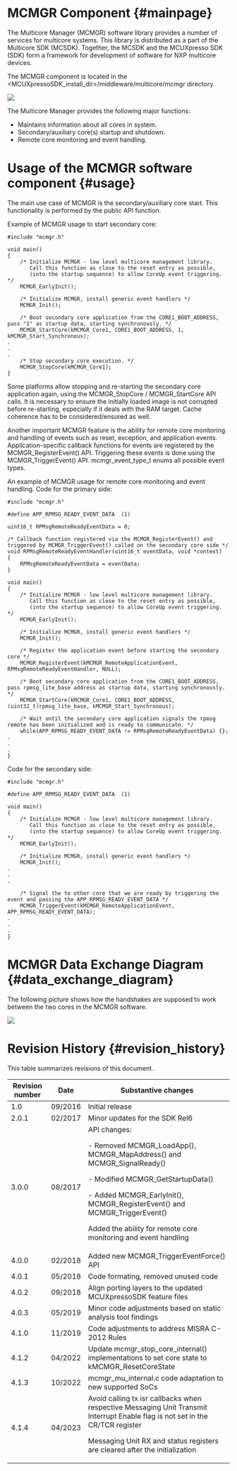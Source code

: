 MCMGR Component                         {#mainpage}
===============

The Multicore Manager (MCMGR) software library provides a number of services for multicore systems. This library is distributed as a part of the Multicore SDK (MCSDK). Together, the MCSDK and the MCUXpresso SDK (SDK) form a framework for development of software for NXP multicore devices.

The MCMGR component is located in the &lt;MCUXpressoSDK_install_dir&gt;/middleware/multicore/mcmgr directory.

![](./mcsdk.png)

The Multicore Manager provides the following major functions:

- Maintains information about all cores in system.
- Secondary/auxiliary core(s) startup and shutdown.
- Remote core monitoring and event handling.

# Usage of the MCMGR software component {#usage}

The main use case of MCMGR is the secondary/auxiliary core start. This functionality is performed by the public API function.

Example of MCMGR usage to start secondary core:

~~~~~{.c}
#include "mcmgr.h"

void main()
{
    /* Initialize MCMGR - low level multicore management library.
       Call this function as close to the reset entry as possible,
       (into the startup sequence) to allow CoreUp event triggering. */
    MCMGR_EarlyInit();

    /* Initialize MCMGR, install generic event handlers */
    MCMGR_Init();

    /* Boot secondary core application from the CORE1_BOOT_ADDRESS, pass "1" as startup data, starting synchronously. */
    MCMGR_StartCore(kMCMGR_Core1, CORE1_BOOT_ADDRESS, 1, kMCMGR_Start_Synchronous);
.
.
.
    /* Stop secondary core execution. */
    MCMGR_StopCore(kMCMGR_Core1);
}
~~~~~

Some platforms allow stopping and re-starting the secondary core application again, using the MCMGR_StopCore / MCMGR_StartCore API calls. It is necessary to ensure the initially loaded image is not corrupted before re-starting, especially if it deals with the RAM target. Cache coherence has to be considered/ensured as well.

Another important MCMGR feature is the ability for remote core monitoring and handling of events such as reset, exception, and application events.
Application-specific callback functions for events are registered by the MCMGR_RegisterEvent() API. Triggering these events is done using the MCMGR_TriggerEvent() API.
mcmgr_event_type_t enums all possible event types.

An example of MCMGR usage for remote core monitoring and event handling.
Code for the primary side:

~~~~~{.c}
#include "mcmgr.h"

#define APP_RPMSG_READY_EVENT_DATA  (1)

uint16_t RPMsgRemoteReadyEventData = 0;

/* Callback function registered via the MCMGR_RegisterEvent() and triggered by MCMGR_TriggerEvent() called on the secondary core side */
void RPMsgRemoteReadyEventHandler(uint16_t eventData, void *context)
{
    RPMsgRemoteReadyEventData = eventData;
}

void main()
{
    /* Initialize MCMGR - low level multicore management library.
       Call this function as close to the reset entry as possible,
       (into the startup sequence) to allow CoreUp event triggering. */
    MCMGR_EarlyInit();

    /* Initialize MCMGR, install generic event handlers */
    MCMGR_Init();

    /* Register the application event before starting the secondary core */
    MCMGR_RegisterEvent(kMCMGR_RemoteApplicationEvent, RPMsgRemoteReadyEventHandler, NULL);

    /* Boot secondary core application from the CORE1_BOOT_ADDRESS, pass rpmsg_lite_base address as startup data, starting synchronously. */
    MCMGR_StartCore(kMCMGR_Core1, CORE1_BOOT_ADDRESS, (uint32_t)rpmsg_lite_base, kMCMGR_Start_Synchronous);

    /* Wait until the secondary core application signals the rpmsg remote has been initialized and is ready to communicate. */
    while(APP_RPMSG_READY_EVENT_DATA != RPMsgRemoteReadyEventData) {};
.
.
.
}
~~~~~

Code for the secondary side:

~~~~~{.c}
#include "mcmgr.h"

#define APP_RPMSG_READY_EVENT_DATA  (1)

void main()
{
    /* Initialize MCMGR - low level multicore management library.
       Call this function as close to the reset entry as possible,
       (into the startup sequence) to allow CoreUp event triggering. */
    MCMGR_EarlyInit();

    /* Initialize MCMGR, install generic event handlers */
    MCMGR_Init();
.
.
.

    /* Signal the to other core that we are ready by triggering the event and passing the APP_RPMSG_READY_EVENT_DATA */
    MCMGR_TriggerEvent(kMCMGR_RemoteApplicationEvent, APP_RPMSG_READY_EVENT_DATA);
.
.
.
}
~~~~~

# MCMGR Data Exchange Diagram {#data_exchange_diagram}

The following picture shows how the handshakes are supposed to work between the two cores in the MCMGR software.

![](./MCMgrDataExchangeDiagram.png)

# Revision History {#revision_history}

This table summarizes revisions of this document.

|Revision number| Date    |Substantive changes                       |
|---------------|---------|------------------------------------------|
|1.0            | 09/2016 | Initial release                          |
|2.0.1          | 02/2017 | Minor updates for the SDK Rel6           |
|3.0.0          | 08/2017 | API changes: <p> - Removed MCMGR_LoadApp(), MCMGR_MapAddress() and MCMGR_SignalReady() <p> - Modified MCMGR_GetStartupData() <p> - Added MCMGR_EarlyInit(), MCMGR_RegisterEvent() and MCMGR_TriggerEvent() <p><p> Added the ability for remote core monitoring and event handling|
|4.0.0          | 02/2018 | Added new MCMGR_TriggerEventForce() API  |
|4.0.1          | 05/2018 | Code formating, removed unused code      |
|4.0.2          | 09/2018 | Align porting layers to the updated MCUXpressoSDK feature files      |
|4.0.3          | 05/2019 | Minor code adjustments based on static analysis tool findings      |
|4.1.0          | 11/2019 | Code adjustments to address MISRA C-2012 Rules      |
|4.1.2          | 04/2022 | Update mcmgr_stop_core_internal() implementations to set core state to kMCMGR_ResetCoreState      |
|4.1.3          | 10/2022 | mcmgr_mu_internal.c code adaptation to new supported SoCs     |
|4.1.4          | 04/2023 | Avoid calling tx isr callbacks when respective Messaging Unit Transmit Interrupt Enable flag is not set in the CR/TCR register <p> Messaging Unit RX and status registers are cleared after the initialization     |

